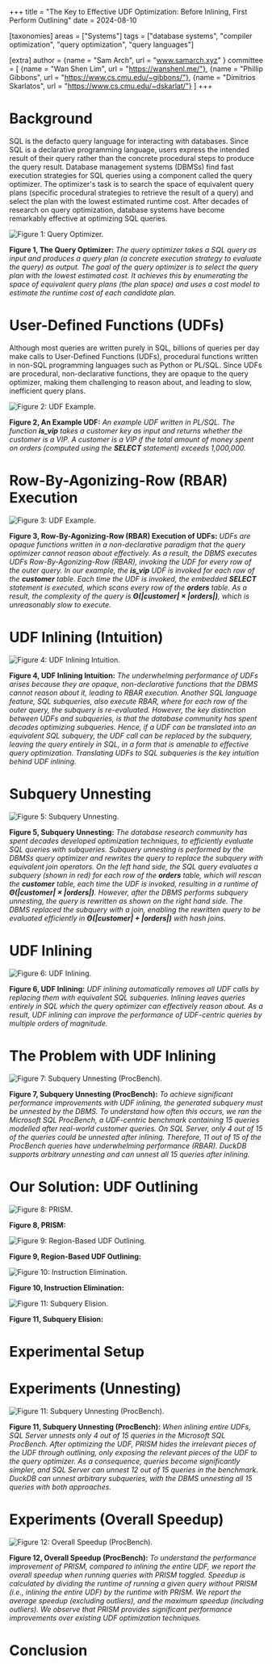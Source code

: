 +++
title = "The Key to Effective UDF Optimization: Before Inlining, First Perform Outlining"
date = 2024-08-10

[taxonomies]
areas = ["Systems"]
tags = ["database systems", "compiler optimization", "query optimization", "query languages"]

[extra]
author = {name = "Sam Arch", url = "www.samarch.xyz" }
committee = [
    {name = "Wan Shen Lim", url = "https://wanshenl.me/"},
    {name = "Phillip Gibbons", url = "https://www.cs.cmu.edu/~gibbons/"},
    {name = "Dimitrios Skarlatos", url = "https://www.cs.cmu.edu/~dskarlat/"}
]
+++

# Background

SQL is the defacto query language for interacting with databases. Since SQL is a declarative programming language, users express the intended result of their query rather than the concrete procedural steps to produce the query result. Database management systems (DBMSs) find fast execution strategies for SQL queries using a component called the query optimizer. The optimizer's task is to search the space of equivalent query plans (specific procedural strategies to retrieve the result of a query) and select the plan with the lowest estimated runtime cost. After decades of research on query optimization, database systems have become remarkably effective at optimizing SQL queries.

![Figure 1: Query Optimizer.](optimizer.png)
<p style="text-align: left;">
<b>Figure 1, The Query Optimizer:</b>
<em>
The query optimizer takes a SQL query as input and produces a query plan
 (a concrete execution strategy to evaluate the query) as output. The goal of the query optimizer is to select the query plan with the lowest estimated cost. It achieves this by enumerating the space of equivalent query plans (the plan space) and uses a cost model to estimate the runtime cost of each candidate plan.
</em></p>

# User-Defined Functions (UDFs)

Although most queries are written purely in SQL, billions of queries per day make calls to User-Defined Functions (UDFs), procedural functions written in non-SQL programming languages such as Python or PL/SQL. Since UDFs are procedural, non-declarative functions, they are opaque to the query optimizer, making them challenging to reason about, and leading to slow, inefficient query plans.

![Figure 2: UDF Example.](udf.png)
<p style="text-align: left;">
<b>Figure 2, An Example UDF:</b>
<em>
An example UDF written in PL/SQL. The function <b>is_vip</b>
takes a customer key as input and returns whether the customer is a VIP.
A customer is a VIP if the total amount of money spent 
on orders (computed using the <b>SELECT</b> statement) exceeds 1,000,000.
</em></p>

# Row-By-Agonizing-Row (RBAR) Execution

![Figure 3: UDF Example.](rbar.png)
<p style="text-align: left;">
<b>Figure 3, Row-By-Agonizing-Row (RBAR) Execution of UDFs:</b>
<em>
UDFs are opaque functions written in a non-declarative paradigm that 
the query optimizer cannot reason about effectively.
As a result, the DBMS executes UDFs Row-By-Agonizing-Row (RBAR), invoking the 
UDF for every row of the outer query. In our example, the <b>is_vip</b> UDF
is invoked for each row of the <b>customer</b> table. Each time the UDF is invoked, 
the embedded <b>SELECT</b> statement is executed, which scans every row of the
<b>orders</b> table. As a result, the complexity of the query is <b>Θ(|customer| × |orders|)</b>, which is unreasonably slow to execute. 
</em></p>

# UDF Inlining (Intuition)

![Figure 4: UDF Inlining Intuition.](intuition.png)
<p style="text-align: left;">
<b>Figure 4, UDF Inlining Intuition:</b>
<em>
The underwhelming performance of UDFs arises because they are opaque, non-declarative 
functions that the DBMS cannot reason about it, leading to RBAR execution. 
Another SQL language feature, SQL subqueries, also execute RBAR, where for each row of the outer query, the subquery is re-evaluated. However, the key distinction between UDFs and subqueries, is that the database community has spent decades optimizing subqueries. Hence, if a UDF can be translated into an equivalent SQL subquery, the UDF call can be replaced by  the subquery, leaving the query entirely in SQL, in a form that is amenable to effective query optimization. Translating UDFs to SQL subqueries is the key intuition behind UDF inlining.
</em></p>

# Subquery Unnesting

![Figure 5: Subquery Unnesting.](subquery.png)
<p style="text-align: left;">
<b>Figure 5, Subquery Unnesting:</b>
<em>
The database research community has spent decades developed optimization techniques, to efficiently evaluate SQL queries with subqueries. Subquery unnesting is performed by the DBMSs query optimizer and rewrites the query to replace the subquery with equivalent join operators. On the left hand side, the SQL query evaluates a subquery (shown in red)
for each row of the <b>orders</b> table, which will rescan the <b>customer</b> table,
each time the UDF is invoked, resulting in a runtime of <b>Θ(|customer| × |orders|)</b>. However, after the DBMS performs subquery unnesting,
the query is rewritten as shown on the right hand side. The DBMS replaced the subquery
with a join, enabling the rewritten query to be evaluated efficiently in <b>Θ(|customer| + |orders|)</b> with hash joins.</em></p>

# UDF Inlining

![Figure 6: UDF Inlining.](inlining.png)
<p style="text-align: left;">
<b>Figure 6, UDF Inlining:</b>
<em>
UDF inlining automatically removes all UDF calls by replacing
them with equivalent SQL subqueries. Inlining
leaves queries entirely in SQL which the query optimizer can effectively reason about. As a result, UDF inlining can improve the performance of UDF-centric queries
by multiple orders of magnitude.
</em></p>

# The Problem with UDF Inlining

![Figure 7: Subquery Unnesting (ProcBench).](cant-unnest.png)
<p style="text-align: left;">
<b>Figure 7, Subquery Unnesting (ProcBench):</b>
<em>
To achieve significant performance improvements with UDF inlining, the generated 
subquery must be unnested by the DBMS. To understand how often this occurs, we
ran the Microsoft SQL ProcBench, a UDF-centric benchmark containing 15 queries 
modelled after real-world customer queries. On SQL Server, only 4 out of 15 of the 
queries could be unnested after inlining. Therefore, 11 out of 15 of the ProcBench
 queries have underwhelming performance (RBAR). DuckDB supports arbitrary unnesting
  and can unnest all 15 queries after inlining.
</em></p>

# Our Solution: UDF Outlining

![Figure 8: PRISM.](prism.png)
<p style="text-align: left;">
<b>Figure 8, PRISM:</b>
<em>
</em></p>

![Figure 9: Region-Based UDF Outlining.](outlining.png)
<p style="text-align: left;">
<b>Figure 9, Region-Based UDF Outlining:</b>
<em>
</em></p>

![Figure 10: Instruction Elimination.](instruction.png)
<p style="text-align: left;">
<b>Figure 10, Instruction Elimination:</b>
<em>
</em></p>

![Figure 11: Subquery Elision.](elision.png)
<p style="text-align: left;">
<b>Figure 11, Subquery Elision:</b>
<em>
</em></p>

# Experimental Setup

# Experiments (Unnesting)

![Figure 11: Subquery Unnesting (ProcBench).](unnest.png)
<p style="text-align: left;">
<b>Figure 11, Subquery Unnesting (ProcBench):</b>
<em>
When inlining entire UDFs, SQL Server unnests only 4 out of 15 queries in the
Microsoft SQL ProcBench. After optimizing the UDF, PRISM hides the irrelevant
pieces of the UDF through outlining, only exposing the relevant pieces of the
UDF to the query optimizer. As a consequence, queries become significantly simpler,
and SQL Server can unnest 12 out of 15 queries in the benchmark. DuckDB can
unnest arbitrary subqueries, with the DBMS unnesting all 15 queries with both approaches.
</em></p>

# Experiments (Overall Speedup)

![Figure 12: Overall Speedup (ProcBench).](speedup.png)
<p style="text-align: left;">
<b>Figure 12, Overall Speedup (ProcBench):</b>
<em>
To understand the performance improvement of PRISM, compared to inlining the entire UDF,
we report the overall speedup when running queries with PRISM toggled. Speedup is calculated by dividing the runtime of running a given query without PRISM (i.e., inlining the entire UDF) by the runtime with PRISM. We report the average speedup (excluding outliers), and the maximum speedup (including outliers). We observe that PRISM provides significant performance improvements over existing UDF optimization techniques.
</em></p>

# Conclusion